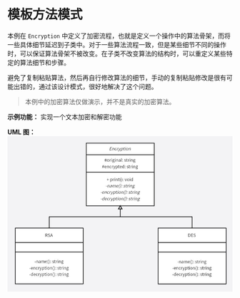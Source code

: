 # 模板方法模式
本例在 `Encryption` 中定义了加密流程，也就是定义一个操作中的算法骨架，而将一些具体细节延迟到子类中。对于一些算法流程一致，但是某些细节不同的操作时，可以保证算法骨架不被改变。在子类不改变算法的结构时，可以重定义某些特定的算法细节和步骤。

避免了复制粘贴算法，然后再自行修改算法的细节，手动的复制粘贴修改是很有可能出错的，通过该设计模式，很好地解决了这个问题。

>本例中的加密算法仅做演示，并不是真实的加密算法。

**示例功能：**
实现一个文本加密和解密功能

**UML 图：**
![uml](uml.jpg)
